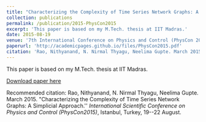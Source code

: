 ```yaml
---
title: "Characterizing the Complexity of Time Series Network Graphs: A Simplicial Approach"
collection: publications
permalink: /publication/2015-PhysCon2015
excerpt: 'This paper is based on my M.Tech. thesis at IIT Madras.'
date: 2015-08-19
venue: '7th International Conference on Physics and Control (PhysCon 2015), Istanbul, Turkey'
paperurl: 'http://academicpages.github.io/files/PhysCon2015.pdf'
citation: 'Rao, Nithyanand, N. Nirmal Thyagu, Neelima Gupte. March 2015. "Characterizing the Complexity of Time Series Network Graphs: A Simplicial Approach.'' *International Scientific Conference on Physics and Control (PhysCon2015)*, Istanbul, Turkey, 19--22 August'
---
```

This paper is based on my M.Tech. thesis at IIT Madras.

[Download paper here](http://academicpages.github.io/files/PhysCon2015.pdf)

Recommended citation: Rao, Nithyanand, N. Nirmal Thyagu, Neelima Gupte. March 2015. "Characterizing the Complexity of Time Series Network Graphs: A Simplicial Approach.'' *International Scientific Conference on Physics and Control (PhysCon2015)*, Istanbul, Turkey, 19--22 August.

